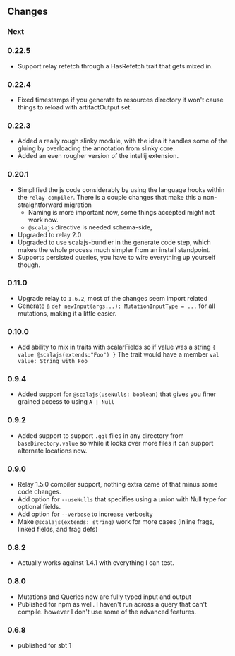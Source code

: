 ## Changes

### Next

### 0.22.5
 - Support relay refetch through a HasRefetch trait that gets mixed in.


### 0.22.4
 - Fixed timestamps if you generate to resources directory it won't cause things to reload with 
   artifactOutput set.

### 0.22.3
 - Added a really rough slinky module, with the idea it handles some of the gluing by overloading the annotation
   from slinky core.
 - Added an even rougher version of the intellij extension.

### 0.20.1
 - Simplified the js code considerably by using the language hooks within the `relay-compiler`.
   There is a couple changes that make this a non-straightforward migration
   - Naming is more important now, some things accepted might not work now.
   - `@scalajs` directive is needed schema-side,
 - Upgraded to relay 2.0
 - Upgraded to use scalajs-bundler in the generate code step, which makes the whole process much simpler from
 an install standpoint.
 - Supports persisted queries, you have to wire everything up yourself though.

### 0.11.0
 - Upgrade relay to `1.6.2`, most of the changes seem import related
 - Generate a `def newInput(args...): MutationInputType = ...` for all
  mutations, making it a little easier.

### 0.10.0
 - Add ability to mix in traits with scalarFields so if value was 
 a string `{ value @scalajs(extends:"Foo") }`
  The trait would have a member `val value: String with Foo`

### 0.9.4
 - Added support for `@scalajs(useNulls: boolean)` that gives you finer grained access to
   using `A | Null`

### 0.9.2
 - Added support to support `.gql` files in any directory from `baseDirectory.value` so while
   it looks over more files it can support alternate locations now.

### 0.9.0
 - Relay 1.5.0 compiler support, nothing extra came of that minus some code changes.
 - Add option for `--useNulls` that specifies using a union with Null type for optional fields.
 - Add option for `--verbose` to increase verbosity
 - Make `@scalajs(extends: string)` work for more cases (inline frags, linked fields, and frag defs)

### 0.8.2
 - Actually works against 1.4.1 with everything I can test.

### 0.8.0
 - Mutations and Queries now are fully typed input and output
 - Published for npm as well.  I haven't run across a query that can't compile.
   however I don't use some of the advanced features.

### 0.6.8
 - published for sbt 1
